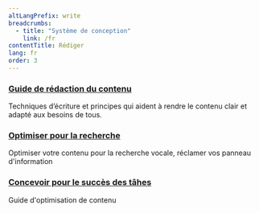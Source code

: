 ```yaml
---
altLangPrefix: write
breadcrumbs:
  - title: "Système de conception"
    link: /fr
contentTitle: Rédiger
lang: fr
order: 3
---
```


<section class="gc-srvinfo mrgn-bttm-lg">
 <div class="row">
  <div class="wb-eqht">
    <section class="col-sm-6">
      <h3><a href="https://www.canada.ca/fr/secretariat-conseil-tresor/services/communications-gouvernementales/guide-redaction-contenu-canada.html">Guide de rédaction du contenu</a></h3>
      <p>
        Techniques d’écriture et principes qui aident à rendre le contenu clair et adapté aux besoins de tous.
      </p>
    </section>
    <section class="col-sm-6">
      <h3><a href="./redaction/recherche/">Optimiser pour la recherche</a></h3>
      <p>
        Optimiser votre contenu pour la recherche vocale, réclamer vos panneau d'information
      </p>
    </section>
    <section class="col-sm-6">
      <h3><a href="./solutions/concevoir-succes-taches/">Concevoir pour le succès des tâhes</a></h3>
      <p>
        Guide d'optimisation de contenu
      </p>
    </section>
  </div>
</div>
</section>
